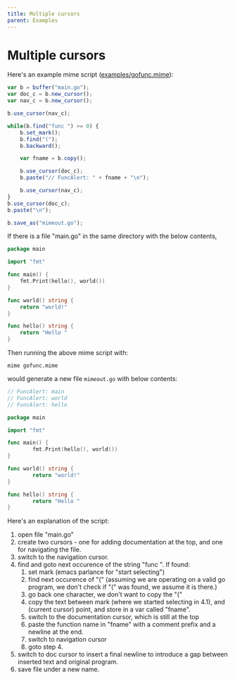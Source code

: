 ```yaml
---
title: Multiple cursors
parent: Examples
---
```


# Multiple cursors

Here's an example mime script ([examples/gofunc.mime](github.com/shsms/mime/examples/gofunc.mime)):

``` js
var b = buffer("main.go");
var doc_c = b.new_cursor();
var nav_c = b.new_cursor();

b.use_cursor(nav_c);

while(b.find("func ") >= 0) {
    b.set_mark();
    b.find("(");
    b.backward();

    var fname = b.copy();

    b.use_cursor(doc_c);
    b.paste("// FuncAlert: " + fname + "\n");

    b.use_cursor(nav_c);
}
b.use_cursor(doc_c);
b.paste("\n");

b.save_as("mimeout.go");
```

If there is a file "main.go" in the same directory with the below
contents,

``` go
package main

import "fmt"

func main() {
	fmt.Print(hello(), world())
}

func world() string {
	return "world!"
}

func hello() string {
	return "Hello "
}
```

Then running the above mime script with:

``` shell
mime gofunc.mime
```

would generate a new file `mimeout.go` with below contents:

``` go
// FuncAlert: main
// FuncAlert: world
// FuncAlert: hello

package main

import "fmt"

func main() {
        fmt.Print(hello(), world())
}

func world() string {
        return "world!"
}

func hello() string {
        return "Hello "
}
```

Here's an explanation of the script:

   1. open file "main.go"
   2. create two cursors - one for adding documentation at the top,
      and one for navigating the file.
   3. switch to the navigation cursor.
   4. find and goto next occurence of the string "func ".  If found:
      1. set mark (emacs parlance for "start selecting")
      2. find next occurence of "(" (assuming we are operating on a
         valid go program,  we don't check if "(" was found, we assume
         it is there.)
      3. go back one character,  we don't want to copy the "("
      4. copy the text between mark (where we started selecting in
         4.1), and (current cursor) point, and store in a var called
         "fname".
      5. switch to the documentation cursor, which is still at the top
      6. paste the function name in "fname" with a comment prefix and
         a newline at the end.
      7. switch to navigation cursor
      8. goto step 4.
   5. switch to doc cursor to insert a final newline to introduce a
      gap between inserted text and original program.
   6. save file under a new name.
